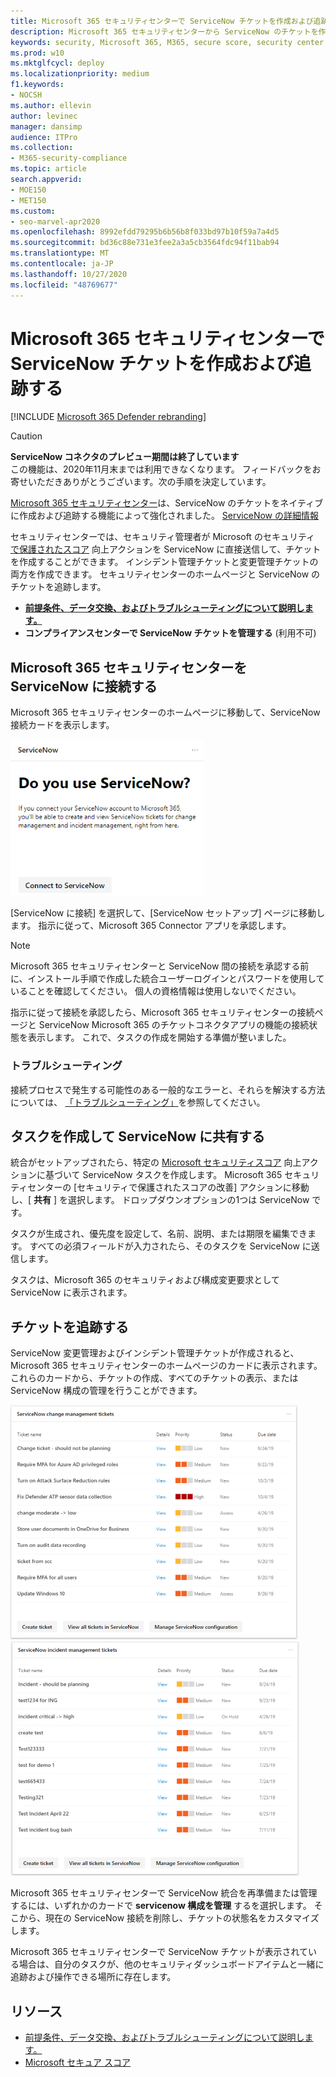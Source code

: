 ```yaml
---
title: Microsoft 365 セキュリティセンターで ServiceNow チケットを作成および追跡する
description: Microsoft 365 セキュリティセンターから ServiceNow のチケットを作成および追跡する方法について説明します。
keywords: security, Microsoft 365, M365, secure score, security center, ServiceNow, チケット, tasks
ms.prod: w10
ms.mktglfcycl: deploy
ms.localizationpriority: medium
f1.keywords:
- NOCSH
ms.author: ellevin
author: levinec
manager: dansimp
audience: ITPro
ms.collection:
- M365-security-compliance
ms.topic: article
search.appverid:
- MOE150
- MET150
ms.custom:
- seo-marvel-apr2020
ms.openlocfilehash: 8992efdd79295b6b56b8f033bd97b10f59a7a4d5
ms.sourcegitcommit: bd36c88e731e3fee2a3a5cb3564fdc94f11bab94
ms.translationtype: MT
ms.contentlocale: ja-JP
ms.lasthandoff: 10/27/2020
ms.locfileid: "48769677"
---
```

# <a name="create-and-track-servicenow-tickets-in-the-microsoft-365-security-center"></a>Microsoft 365 セキュリティセンターで ServiceNow チケットを作成および追跡する

[!INCLUDE [Microsoft 365 Defender rebranding](../includes/microsoft-defender.md)]

>[!CAUTION]
>**ServiceNow コネクタのプレビュー期間は終了しています**<br>
>この機能は、2020年11月末までは利用できなくなります。 フィードバックをお寄せいただきありがとうございます。次の手順を決定しています。

[Microsoft 365 セキュリティセンター](overview-security-center.md)は、ServiceNow のチケットをネイティブに作成および追跡する機能によって強化されました。 [ServiceNow の詳細情報](https://www.servicenow.com/)

セキュリティセンターでは、セキュリティ管理者が Microsoft のセキュリティ [で保護されたスコア](microsoft-secure-score.md) 向上アクションを ServiceNow に直接送信して、チケットを作成することができます。 インシデント管理チケットと変更管理チケットの両方を作成できます。 セキュリティセンターのホームページと ServiceNow のチケットを追跡します。

- [**前提条件、データ交換、およびトラブルシューティングについて説明します。**](tickets.md)
- **コンプライアンスセンターで ServiceNow チケットを管理する** (利用不可)

## <a name="connect-microsoft-365-security-center-to-servicenow"></a>Microsoft 365 セキュリティセンターを ServiceNow に接続する

Microsoft 365 セキュリティセンターのホームページに移動して、ServiceNow 接続カードを表示します。

![ServiceNow を使用していますか](../../media/do-you-use-servicenow-250.png)

[ServiceNow に接続] を選択して、[ServiceNow セットアップ] ページに移動します。 指示に従って、Microsoft 365 Connector アプリを承認します。

> [!NOTE]
> Microsoft 365 セキュリティセンターと ServiceNow 間の接続を承認する前に、インストール手順で作成した統合ユーザーログインとパスワードを使用していることを確認してください。 個人の資格情報は使用しないでください。

指示に従って接続を承認したら、Microsoft 365 セキュリティセンターの接続ページと ServiceNow Microsoft 365 のチケットコネクタアプリの機能の接続状態を表示します。 これで、タスクの作成を開始する準備が整いました。

### <a name="troubleshooting"></a>トラブルシューティング

接続プロセスで発生する可能性のある一般的なエラーと、それらを解決する方法については、 [「トラブルシューティング」](tickets.md#troubleshooting)を参照してください。

## <a name="create-a-task-and-share-it-to-servicenow"></a>タスクを作成して ServiceNow に共有する

統合がセットアップされたら、特定の [Microsoft セキュリティスコア](microsoft-secure-score.md) 向上アクションに基づいて ServiceNow タスクを作成します。 Microsoft 365 セキュリティセンターの [セキュリティで保護されたスコアの改善] アクションに移動し、[ **共有** ] を選択します。 ドロップダウンオプションの1つは ServiceNow です。

タスクが生成され、優先度を設定して、名前、説明、または期限を編集できます。 すべての必須フィールドが入力されたら、そのタスクを ServiceNow に送信します。

タスクは、Microsoft 365 のセキュリティおよび構成変更要求として ServiceNow に表示されます。

## <a name="track-tickets"></a>チケットを追跡する

ServiceNow 変更管理およびインシデント管理チケットが作成されると、Microsoft 365 セキュリティセンターのホームページのカードに表示されます。 これらのカードから、チケットの作成、すべてのチケットの表示、または ServiceNow 構成の管理を行うことができます。

![ServiceNow 変更管理チケット](../../media/change-management-375.png)  ![ServiceNow インシデント管理チケット](../../media/incident-management-375.png)

Microsoft 365 セキュリティセンターで ServiceNow 統合を再準備または管理するには、いずれかのカードで **servicenow 構成を管理** するを選択します。 そこから、現在の ServiceNow 接続を削除し、チケットの状態名をカスタマイズします。

Microsoft 365 セキュリティセンターで ServiceNow チケットが表示されている場合は、自分のタスクが、他のセキュリティダッシュボードアイテムと一緒に追跡および操作できる場所に存在します。

## <a name="resources"></a>リソース

- [前提条件、データ交換、およびトラブルシューティングについて説明します。](tickets.md)
- [Microsoft セキュア スコア](microsoft-secure-score.md)
